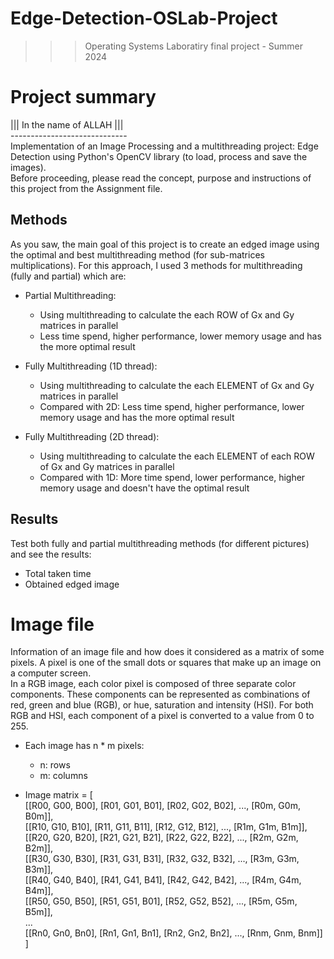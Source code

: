 ﻿# Edge-Detection-OSLab-Project
>>> Operating Systems Laboratiry final project - Summer 2024

# Project summary
||| In the name of ALLAH ||| <br />
----------------------------- <br />
Implementation of an Image Processing and a multithreading project: Edge Detection using Python's OpenCV library (to load, process and save the images). <br />
Before proceeding, please read the concept, purpose and instructions of this project from the Assignment file.

## Methods
As you saw, the main goal of this project is to create an edged image using the optimal and best multithreading method (for sub-matrices multiplications). For this approach, I used 3 methods for multithreading (fully and partial) which are:

- Partial Multithreading:
  - Using multithreading to calculate the each ROW of Gx and Gy matrices in parallel 
  - Less time spend, higher performance, lower memory usage and has the more optimal result

- Fully Multithreading (1D thread):
  - Using multithreading to calculate the each ELEMENT of Gx and Gy matrices in parallel
  - Compared with 2D: Less time spend, higher performance, lower memory usage and has the more optimal result
    
- Fully Multithreading (2D thread):
  - Using multithreading to calculate the each ELEMENT of each ROW of Gx and Gy matrices in parallel
  - Compared with 1D: More time spend, lower performance, higher memory usage and doesn't have the optimal result

## Results
Test both fully and partial multithreading methods (for different pictures) and see the results:
- Total taken time
- Obtained edged image

# Image file
Information of an image file and how does it considered as a matrix of some pixels. A pixel is one of the small dots or squares that make up an image on a computer screen. <BR />
In a RGB image, each color pixel is composed of three separate color components. These components can be represented as combinations of red, green and blue (RGB), or hue, saturation and intensity (HSI). For both RGB and HSI, each component of a pixel is converted to a value from 0 to 255.

- Each image has n * m pixels:
  - n: rows
  - m: columns
     
- Image matrix = [ <br />
  [[R00, G00, B00], [R01, G01, B01], [R02, G02, B02], ..., [R0m, G0m, B0m]], <br />
  [[R10, G10, B10], [R11, G11, B11], [R12, G12, B12], ..., [R1m, G1m, B1m]], <br />
  [[R20, G20, B20], [R21, G21, B21], [R22, G22, B22], ..., [R2m, G2m, B2m]], <br />
  [[R30, G30, B30], [R31, G31, B31], [R32, G32, B32], ..., [R3m, G3m, B3m]], <br />
  [[R40, G40, B40], [R41, G41, B41], [R42, G42, B42], ..., [R4m, G4m, B4m]], <br />
  [[R50, G50, B50], [R51, G51, B01], [R52, G52, B52], ..., [R5m, G5m, B5m]], <br />
  ... <br />
  [[Rn0, Gn0, Bn0], [Rn1, Gn1, Bn1], [Rn2, Gn2, Bn2], ..., [Rnm, Gnm, Bnm]] <br />
  ] <br />
